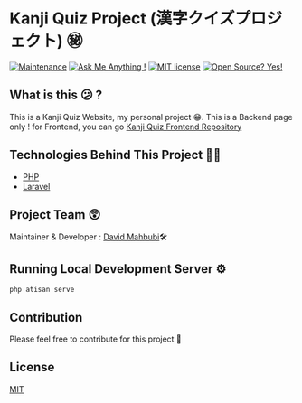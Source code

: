 # Kanji Quiz Project (漢字クイズプロジェクト) ㊙
[![Maintenance](https://img.shields.io/badge/Maintained%3F-yes-green.svg)](https://github.com/davidmahbubi/kanji_quiz_frontend/graphs/commit-activity)
[![Ask Me Anything !](https://img.shields.io/badge/Ask%20me-anything-1abc9c.svg)](https://github.com/davidmahbubi/kanji_quiz_frontend)
[![MIT license](https://img.shields.io/badge/License-MIT-blue.svg)](https://lbesson.mit-license.org/)
[![Open Source? Yes!](https://badgen.net/badge/Open%20Source%20%3F/Yes%21/blue?icon=github)](https://github.com/davidmahbubi/kanji_quiz_frontend)

## What is this 😕 ?

This is a Kanji Quiz Website, my personal project 😁. This is a Backend page only ! for Frontend, you can go [Kanji Quiz Frontend Repository](https://github.com/davidmahbubi/kanji_quiz_frontend)

## Technologies Behind This Project 👨‍💻
* [PHP](https://www.php.net/)
* [Laravel](https://laravel.com/)

## Project Team 😲
Maintainer & Developer : [David Mahbubi](https://mhbproject.com)🛠

## Running Local Development Server ⚙
```
php atisan serve
```

## Contribution 
Please feel free to contribute for this project 💖

## License
[MIT](https://www.mit.edu/~amini/LICENSE.md)
